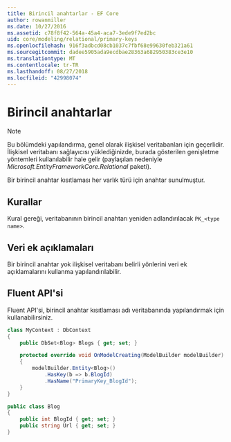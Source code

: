 ```yaml
---
title: Birincil anahtarlar - EF Core
author: rowanmiller
ms.date: 10/27/2016
ms.assetid: c78f8f42-564a-45a4-aca7-3ede9f7ed2bc
uid: core/modeling/relational/primary-keys
ms.openlocfilehash: 916f3adbcd08cb1037c7fbf68e99630feb321a61
ms.sourcegitcommit: dadee5905ada9ecdbae28363a682950383ce3e10
ms.translationtype: MT
ms.contentlocale: tr-TR
ms.lasthandoff: 08/27/2018
ms.locfileid: "42998074"
---
```

# <a name="primary-keys"></a>Birincil anahtarlar

> [!NOTE]  
> Bu bölümdeki yapılandırma, genel olarak ilişkisel veritabanları için geçerlidir. İlişkisel veritabanı sağlayıcısı yüklediğinizde, burada gösterilen genişletme yöntemleri kullanılabilir hale gelir (paylaşılan nedeniyle *Microsoft.EntityFrameworkCore.Relational* paketi).

Bir birincil anahtar kısıtlaması her varlık türü için anahtar sunulmuştur.

## <a name="conventions"></a>Kurallar

Kural gereği, veritabanının birincil anahtarı yeniden adlandırılacak `PK_<type name>`.

## <a name="data-annotations"></a>Veri ek açıklamaları

Bir birincil anahtar yok ilişkisel veritabanı belirli yönlerini veri ek açıklamalarını kullanma yapılandırılabilir.

## <a name="fluent-api"></a>Fluent API'si

Fluent API'si, birincil anahtar kısıtlaması adı veritabanında yapılandırmak için kullanabilirsiniz.

<!-- [!code-csharp[Main](samples/core/relational/Modeling/FluentAPI/Samples/Relational/KeyName.cs?highlight=9)] -->
``` csharp
class MyContext : DbContext
{
    public DbSet<Blog> Blogs { get; set; }

    protected override void OnModelCreating(ModelBuilder modelBuilder)
    {
        modelBuilder.Entity<Blog>()
            .HasKey(b => b.BlogId)
            .HasName("PrimaryKey_BlogId");
    }
}

public class Blog
{
    public int BlogId { get; set; }
    public string Url { get; set; }
}
```
